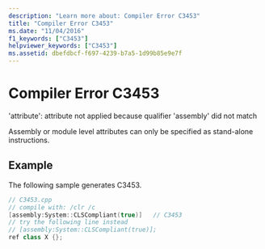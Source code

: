 ```yaml
---
description: "Learn more about: Compiler Error C3453"
title: "Compiler Error C3453"
ms.date: "11/04/2016"
f1_keywords: ["C3453"]
helpviewer_keywords: ["C3453"]
ms.assetid: dbefdbcf-f697-4239-b7a5-1d99b85e9e7f
---
```

# Compiler Error C3453

'attribute': attribute not applied because qualifier 'assembly' did not match

Assembly or module level attributes can only be specified as stand-alone instructions.

## Example

The following sample generates C3453.

```cpp
// C3453.cpp
// compile with: /clr /c
[assembly:System::CLSCompliant(true)]   // C3453
// try the following line instead
// [assembly:System::CLSCompliant(true)];
ref class X {};
```
